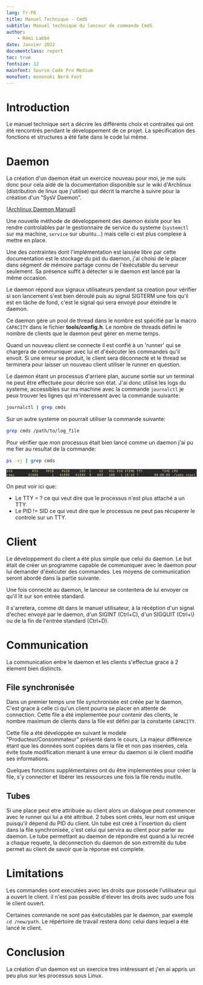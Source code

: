 ```yaml
---
lang: fr-FR
title: Manuel Technique - CmdS
subtitle: Manuel technique du lanceur de commande CmdS
author:
    - Rémi Labbé
date: Janvier 2022
documentclass: report
toc: true
fontsize: 12
mainfont: Source Code Pro Medium
monofont: mononoki Nerd Font
---
```


# Introduction

Le manuel technique sert a décrire les différents choix et contraites qui ont été
 rencontrés pendant le développement de ce projet. La spécification des fonctions
 et structures a été faite dans le code lui même.

# Daemon

La création d'un daemon était un exercice nouveau pour moi, je me suis donc
 pour cela aidé de la documentation disponible sur le wiki d'Archlinux (distribution
 de linux que j'utilise) qui décrit la marche à suivre pour la création d'un "SysV Daemon".

[[Archlinux Daemon Manual](https://man.archlinux.org/man/daemon.7)]

Une nouvelle méthode de développement des daemon éxiste pour les rendre controlables
 par le gestionnaire de service du systeme (`systemctl` sur ma machine, `service` sur ubuntu...)
 mais celle ci est plus complexe à mettre en place.

Une des contraintes dont l'implémentation est laissée libre par cette
 documentation est le stockage du pid du daemon, j'ai choisi de le placer dans
 ségment de mémoire partage connu de l'éxécutable du serveur seulement.
 Sa présence suffit à détecter si le daemon est lancé par la même occasion.

Le daemon répond aux signaux utilisateurs pendant sa creation pour vérifier si
 son lancement s'est bien déroulé puis au signal SIGTERM une fois qu'il est en tâche
 de fond, c'est le signal qui sera envoyé pour éteindre le daemon.

Ce daemon gère un pool de thread dans le nombre est spécifié par la macro
 `CAPACITY` dans le fichier **tools/config.h**. Le nombre de threads défini le nombre
 de clients que le daemon peut gérer en meme temps.

Quand un nouveau client se connecte il est confié à un 'runner' qui se chargera
 de communiquer avec lui et d'éxécuter les commandes qu'il envoit. Si une erreur
 se produit, le client sera déconnecté et le thread se terminera pour laisser un
 nouveau client utiliser le runner en question.

Le daemon étant un processus d'arriere plan, aucune sortie sur un terminal ne peut
 être effectuée pour décrire son état. J'ai donc utilisé les logs du systeme,
 accessibles sur ma machine avec la commande `journalctl` je peux trouver les
 lignes qui m'interessent avec la commande suivante:

```bash
journalctl | grep cmds
```

Sur un autre systeme on pourrait utiliser la commande suivante:

```bash
grep cmds /path/to/log_file
```

Pour vérifier que mon processus était bien lancé comme un daemon j'ai pu me fier
 au resultat de la commande:
```bash
ps -xj | grep cmds
```

![ps command screenshot](assets/ps_scrot.png "ps command screenshot")

On peut voir ici que:
- Le TTY = ? ce qui veut dire que le processus n'est plus attaché a un TTY.
- Le PID != SID ce qui veut dire que le processus ne peut pas récuperer le
 controle sur un TTY.

# Client

Le développement du client a été plus simple que celui du daemon. Le but était
 de créer un programme capable de communiquer avec le daemon pour lui demander
 d'éxécuter des commandes. Les moyens de communication seront abordé dans la partie
 suivante.

Une fois connecté au daemon, le lanceur se contentera de lui envoyer ce qu'il lit
 sur son entrée standard.

Il s'arretera, comme dit dans le manuel utilisateur, à la récéption d'un signal
 d'echec envoyé par le daemon, d'un SIGINT (Ctrl+C), d'un SIGQUIT (Ctrl+\\) ou
 de la fin de l'entrée standard (Ctrl+D).

# Communication

La communication entre le daemon et les clients s'effectue grace à 2 élement bien
 distincts.

## File synchronisée

  Dans un premier temps une file synchronisée est créée par le daemon,
 C'est grace à celle ci qu'un client pourra se placer en attente de connection.
 Cette file a été implementée pour contenir des clients, le nombre maximum de clients
 dans la file est défini par la constante `CAPACITY`.

  Cette file a été développée en suivant le modele "Producteur/Consommateur"
 présenté dans le cours, La majeur différence étant que les données sont copiées
 dans la file et non pas inserées, cela évite toute modification menant à une erreur
 du daemon si le client modifie ses informations.

Quelques fonctions supplémentaires ont du être implementées pour créer la file,
 s'y connecter et libérer les ressources une fois la file rendu inutile.

## Tubes

  Si une place peut etre attribuée au client alors un dialogue peut commencer avec
 le runner qui lui a été attribué. 2 tubes sont créés, leur nom est
 unique puisqu'il dépend du PID du client. Un tube est créé à l'insertion du client
 dans la file synchronisée, c'est celui qui servira au client pour parler au daemon.
 Le tube permettant au daemon de répondre est quand a lui recréé a chaque
 requete, la déconnection du daemon de son extremité du tube permet au client de savoir
 que la réponse est complete.

# Limitations

Les commandes sont executées avec les droits que possede l'utilisateur qui a ouvert
 le client. il n'est pas possible d'élever les droits avec sudo une fois le
 client ouvert.

Certaines commande ne sont pas éxécutables par le daemon, par exemple `cd /new/path`.
 Le répértoire de travail restera donc celui dans lequel a été lancé le client.

# Conclusion

La création d'un daemon est un exercice tres intéressant et j'en ai appris un
 peu plus sur les processus sous Linux.
